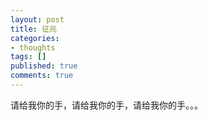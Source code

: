 ```yaml
---
layout: post
title: 征兆
categories:
- thoughts
tags: []
published: true
comments: true
---
```

<p>请给我你的手，请给我你的手，请给我你的手。。。</p>
